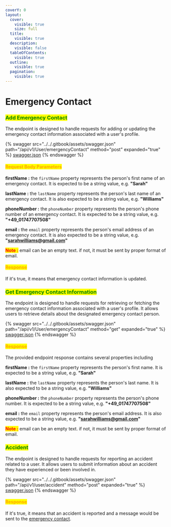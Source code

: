 ```yaml
---
coverY: 0
layout:
  cover:
    visible: true
    size: full
  title:
    visible: true
  description:
    visible: false
  tableOfContents:
    visible: true
  outline:
    visible: true
  pagination:
    visible: true
---
```


# Emergency Contact

### <mark style="color:green;">**Add Emergency Contact**</mark>&#x20;

The endpoint is designed to handle requests for adding or updating the emergency contact information associated with a user's profile.&#x20;

{% swagger src="../../.gitbook/assets/swagger.json" path="/api/v1/User/emergencyContact" method="post" expanded="true" %}
[swagger.json](../../.gitbook/assets/swagger.json)
{% endswagger %}

#### <mark style="color:orange;">Request Body Parameters</mark>

**firstName :** the `firstName` property represents the person's first name of an emergency contact. It is expected to be a string value, e.g. **"Sarah"**

**lastName :** the `lastName` property represents the person's last name of an emergency contact. It is also expected to be a string value, e.g. **"Williams"**

**phoneNumber :** the `phoneNumber` property represents the person's phone number of an emergency contact. It is expected to be a string value, e.g. **"+49\_01747707508"**

**email :** the `email` property represents the person's email address of an emergency contact. It is also expected to be a string value, e.g. **"sarahwilliams@gmail.com"**

<mark style="color:red;">**Note :**</mark> email can be an empty text. if not, it must be sent by proper format of email.

#### <mark style="color:orange;">**Response**</mark>

If it's true, it means that emergency contact information is updated.



### <mark style="color:green;">**Get Emergency Contact Information**</mark>&#x20;

The endpoint is designed to handle requests for retrieving or fetching the emergency contact information associated with a user's profile. It allows users to retrieve details about the designated emergency contact person.

{% swagger src="../../.gitbook/assets/swagger.json" path="/api/v1/User/emergencyContact" method="get" expanded="true" %}
[swagger.json](../../.gitbook/assets/swagger.json)
{% endswagger %}

#### <mark style="color:orange;">**Response**</mark>

The provided endpoint response contains several properties including

**firstName :** the `firstName` property represents the person's first name. It is expected to be a string value, e.g. **"Sarah"**

**lastName :** the `lastName` property represents the person's last name. It is also expected to be a string value, e.g. **"Williams"**

**phoneNumber :** the `phoneNumber` property represents the person's phone number. It is expected to be a string value, e.g. **"+49\_01747707508"**

**email :** the `email` property represents the person's email address. It is also expected to be a string value, e.g. **"sarahwilliams@gmail.com"**

<mark style="color:red;">**Note :**</mark> email can be an empty text. if not, it must be sent by proper format of email.





### <mark style="color:green;">**Accident**</mark>&#x20;

The endpoint is designed to handle requests for reporting an accident related to a user. It allows users to submit information about an accident they have experienced or been involved in.

{% swagger src="../../.gitbook/assets/swagger.json" path="/api/v1/user/accident" method="post" expanded="true" %}
[swagger.json](../../.gitbook/assets/swagger.json)
{% endswagger %}

#### <mark style="color:orange;">**Response**</mark>

If it's true, it means that an accident is reported and a message would be sent to the [emergency contact](emergency-contact.md#user-emergency-contact).
